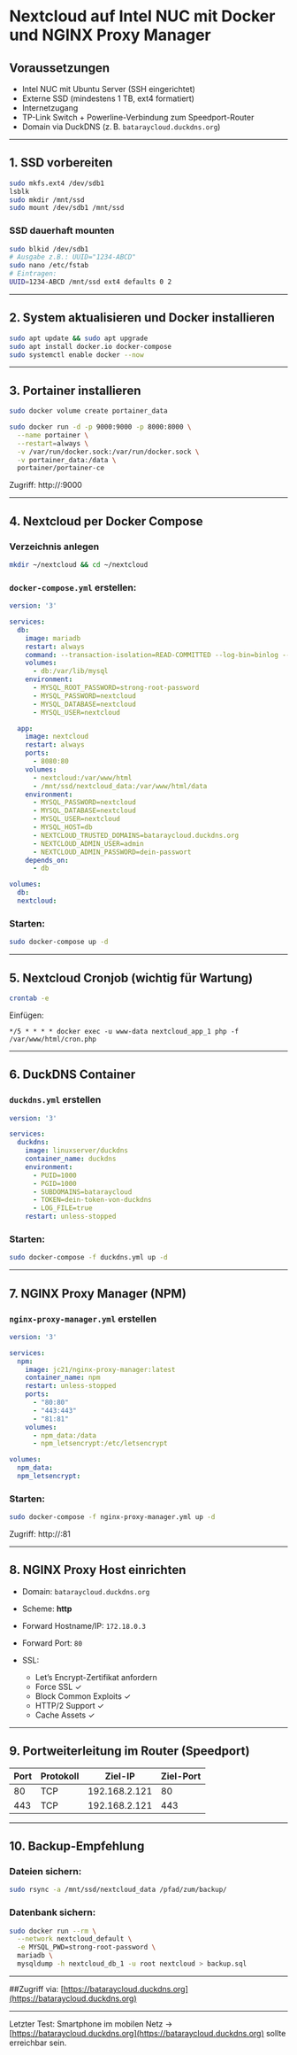 # Nextcloud auf Intel NUC mit Docker und NGINX Proxy Manager

## Voraussetzungen

* Intel NUC mit Ubuntu Server (SSH eingerichtet)
* Externe SSD (mindestens 1 TB, ext4 formatiert)
* Internetzugang
* TP-Link Switch + Powerline-Verbindung zum Speedport-Router
* Domain via DuckDNS (z. B. `bataraycloud.duckdns.org`)

---

## 1. SSD vorbereiten

```bash
sudo mkfs.ext4 /dev/sdb1
lsblk
sudo mkdir /mnt/ssd
sudo mount /dev/sdb1 /mnt/ssd
```

### SSD dauerhaft mounten

```bash
sudo blkid /dev/sdb1
# Ausgabe z.B.: UUID="1234-ABCD"
sudo nano /etc/fstab
# Eintragen:
UUID=1234-ABCD /mnt/ssd ext4 defaults 0 2
```

---

## 2. System aktualisieren und Docker installieren

```bash
sudo apt update && sudo apt upgrade
sudo apt install docker.io docker-compose
sudo systemctl enable docker --now
```

---

## 3. Portainer installieren

```bash
sudo docker volume create portainer_data

sudo docker run -d -p 9000:9000 -p 8000:8000 \
  --name portainer \
  --restart=always \
  -v /var/run/docker.sock:/var/run/docker.sock \
  -v portainer_data:/data \
  portainer/portainer-ce
```

Zugriff: http\://<IP-des-NUC>:9000

---

## 4. Nextcloud per Docker Compose

### Verzeichnis anlegen

```bash
mkdir ~/nextcloud && cd ~/nextcloud
```

### `docker-compose.yml` erstellen:

```yaml
version: '3'

services:
  db:
    image: mariadb
    restart: always
    command: --transaction-isolation=READ-COMMITTED --log-bin=binlog --binlog-format=ROW
    volumes:
      - db:/var/lib/mysql
    environment:
      - MYSQL_ROOT_PASSWORD=strong-root-password
      - MYSQL_PASSWORD=nextcloud
      - MYSQL_DATABASE=nextcloud
      - MYSQL_USER=nextcloud

  app:
    image: nextcloud
    restart: always
    ports:
      - 8080:80
    volumes:
      - nextcloud:/var/www/html
      - /mnt/ssd/nextcloud_data:/var/www/html/data
    environment:
      - MYSQL_PASSWORD=nextcloud
      - MYSQL_DATABASE=nextcloud
      - MYSQL_USER=nextcloud
      - MYSQL_HOST=db
      - NEXTCLOUD_TRUSTED_DOMAINS=bataraycloud.duckdns.org
      - NEXTCLOUD_ADMIN_USER=admin
      - NEXTCLOUD_ADMIN_PASSWORD=dein-passwort
    depends_on:
      - db

volumes:
  db:
  nextcloud:
```

### Starten:

```bash
sudo docker-compose up -d
```

---

## 5. Nextcloud Cronjob (wichtig für Wartung)

```bash
crontab -e
```

Einfügen:

```cron
*/5 * * * * docker exec -u www-data nextcloud_app_1 php -f /var/www/html/cron.php
```

---

## 6. DuckDNS Container

### `duckdns.yml` erstellen

```yaml
version: '3'

services:
  duckdns:
    image: linuxserver/duckdns
    container_name: duckdns
    environment:
      - PUID=1000
      - PGID=1000
      - SUBDOMAINS=bataraycloud
      - TOKEN=dein-token-von-duckdns
      - LOG_FILE=true
    restart: unless-stopped
```

### Starten:

```bash
sudo docker-compose -f duckdns.yml up -d
```

---

## 7. NGINX Proxy Manager (NPM)

### `nginx-proxy-manager.yml` erstellen

```yaml
version: '3'

services:
  npm:
    image: jc21/nginx-proxy-manager:latest
    container_name: npm
    restart: unless-stopped
    ports:
      - "80:80"
      - "443:443"
      - "81:81"
    volumes:
      - npm_data:/data
      - npm_letsencrypt:/etc/letsencrypt

volumes:
  npm_data:
  npm_letsencrypt:
```

### Starten:

```bash
sudo docker-compose -f nginx-proxy-manager.yml up -d
```

Zugriff: http\://<IP-des-NUC>:81

---

## 8. NGINX Proxy Host einrichten

* Domain: `bataraycloud.duckdns.org`
* Scheme: **http**
* Forward Hostname/IP: `172.18.0.3`
* Forward Port: `80`
* SSL:

  * Let’s Encrypt-Zertifikat anfordern
  * Force SSL ✓
  * Block Common Exploits ✓
  * HTTP/2 Support ✓
  * Cache Assets ✓

---

## 9. Portweiterleitung im Router (Speedport)

| Port | Protokoll | Ziel-IP       | Ziel-Port |
| ---- | --------- | ------------- | --------- |
| 80   | TCP       | 192.168.2.121 | 80        |
| 443  | TCP       | 192.168.2.121 | 443       |

---

## 10. Backup-Empfehlung

### Dateien sichern:

```bash
sudo rsync -a /mnt/ssd/nextcloud_data /pfad/zum/backup/
```

### Datenbank sichern:

```bash
sudo docker run --rm \
  --network nextcloud_default \
  -e MYSQL_PWD=strong-root-password \
  mariadb \
  mysqldump -h nextcloud_db_1 -u root nextcloud > backup.sql
```

---

##Zugriff via: [https://bataraycloud.duckdns.org](https://bataraycloud.duckdns.org)

---

Letzter Test: Smartphone im mobilen Netz → [https://bataraycloud.duckdns.org](https://bataraycloud.duckdns.org) sollte erreichbar sein.
